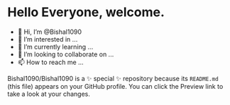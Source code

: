 # Hello Everyone, welcome.
- 👋 Hi, I’m @Bishal1090
- 👀 I’m interested in ...
- 🌱 I’m currently learning ...
- 💞️ I’m looking to collaborate on ...
- 📫 How to reach me ...


Bishal1090/Bishal1090 is a ✨ special ✨ repository because its `README.md` (this file) appears on your GitHub profile.
You can click the Preview link to take a look at your changes.
